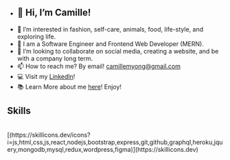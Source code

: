 - ## 👋 Hi, I’m Camille!
- 👀 I’m interested in fashion, self-care, animals, food, life-style, and exploring life.
- 🌱 I am a Software Engineer and Frontend Web Developer (MERN).
- 💞️ I’m looking to collaborate on social media, creating a website, and be with a company long term.
- 📫 How to reach me? By email! camillemyong@gmail.com
- 💻 Visit my <a href="https://www.linkedin.com/in/camilleyong/">LinkedIn</a>!
- 📚 Learn More about me <a href="https://camilleyong.github.io/portfolio/">here</a>! Enjoy!

## Skills
<br>
[(https://skillicons.dev/icons?i=js,html,css,js,react,nodejs,bootstrap,express,git,github,graphql,heroku,jquery,mongodb,mysql,redux,wordpress,figma)](https://skillicons.dev)


<!---
camilleyong/camilleyong is a ✨ special ✨ repository because its `README.md` (this file) appears on your GitHub profile.
You can click the Preview link to take a look at your changes.
--->
